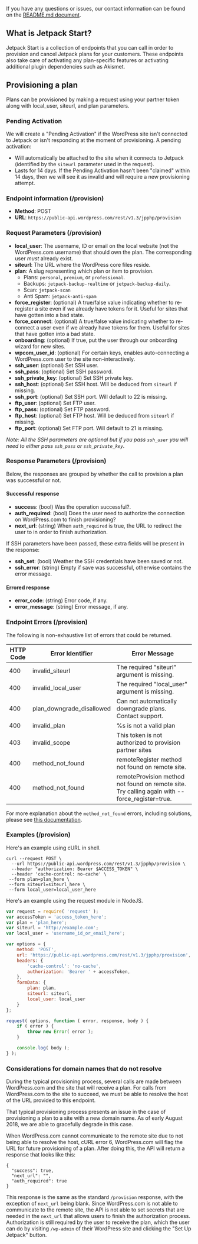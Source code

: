 If you have any questions or issues, our contact information can be found on the [README.md document](../../README.md).

## What is Jetpack Start?

Jetpack Start is a collection of endpoints that you can call in order to provision and cancel Jetpack plans for your customers. These endpoints also take care of activating any plan-specific features or activating additional plugin dependencies such as Akismet.

## Provisioning a plan

Plans can be provisioned by making a request using your partner token along with local_user, siteurl, and plan parameters.

### Pending Activation

We will create a "Pending Activation" if the WordPress site isn't connected to Jetpack or isn't responding at the moment of provisioning. A pending activation:

* Will automatically be attached to the site when it connects to Jetpack (identified by the `siteurl` parameter used in the request).
* Lasts for 14 days. If the Pending Activation hasn't been "claimed" within 14 days, then we will see it as invalid and will require a new provisioning attempt.

### Endpoint information (/provision)

- __Method__: POST
- __URL__:    `https://public-api.wordpress.com/rest/v1.3/jpphp/provision`

### Request Parameters (/provision)

- __local_user__:      The username, ID or email on the local website (not the WordPress.com username) that should own the plan. The corresponding user _must_ already exist.
- __siteurl__:         The URL where the WordPress core files reside.
- __plan__:            A slug representing which plan or item to provision.
    - Plans: `personal`, `premium`, or `professional`.
    - Backups: `jetpack-backup-realtime` or `jetpack-backup-daily`.
    - Scan: `jetpack-scan`
    - Anti Spam: `jetpack-anti-spam`
- __force_register__:  (optional) A true/false value indicating whether to re-register a site even if we already have tokens for it. Useful for sites that have gotten into a bad state.
- __force_connect__:   (optional) A true/false value indicating whether to re-connect a user even if we already have tokens for them. Useful for sites that have gotten into a bad state.
- __onboarding__:      (optional) If true, put the user through our onboarding wizard for new sites.
- __wpcom_user_id__:   (optional) For certain keys, enables auto-connecting a WordPress.com user to the site non-interactively.
- __ssh_user__:        (optional) Set SSH user.
- __ssh_pass__:        (optional) Set SSH password.
- __ssh_private_key__: (optional) Set SSH private key.
- __ssh_host__:        (optional) Set SSH host. Will be deduced from `siteurl` if missing.
- __ssh_port__:        (optional) Set SSH port. Will default to 22 is missing.
- __ftp_user__:        (optional) Set FTP user.
- __ftp_pass__:        (optional) Set FTP password.
- __ftp_host__:        (optional) Set FTP host. Will be deduced from `siteurl` if missing.
- __ftp_port__:        (optional) Set FTP port. Will default to 21 is missing.

_Note: All the SSH parameters are optional but if you pass `ssh_user` you will need to either pass `ssh_pass` or `ssh_private_key`._

### Response Parameters (/provision)

Below, the responses are grouped by whether the call to provision a plan was successful or not.

#### Successful response

- __success__:       (bool) Was the operation successful?.
- __auth_required__: (bool) Does the user need to authorize the connection on WordPress.com to finish provisioning?
- __next_url__:      (string) When `auth_required` is true, the URL to redirect the user to in order to finish authorization.

If SSH parameters have been passed, these extra fields will be present in the response:

- __ssh_set__:       (bool) Weather the SSH credentials have been saved or not.
- __ssh_error__:     (string) Empty if save was successful, otherwise contains the error message.

#### Errored response

- __error_code__:    (string) Error code, if any.
- __error_message__: (string) Error message, if any.

### Endpoint Errors (/provision)

The following is non-exhaustive list of errors that could be returned.

| HTTP Code | Error Identifier          | Error Message                                                             |
| --------- | ------------------------- | ------------------------------------------------------------------------- |
| 400       | invalid_siteurl           | The required "siteurl" argument is missing.                               |
| 400       | invalid_local_user        | The required "local_user" argument is missing.                            |
| 400       | plan_downgrade_disallowed | Can not automatically downgrade plans. Contact support.                   |
| 400       | invalid_plan              | %s is not a valid plan                                                    |
| 403       | invalid_scope             | This token is not authorized to provision partner sites                   |
| 400       | method_not_found          | remoteRegister method not found on remote site.                           |
| 400       | method_not_found          | remoteProvision method not found on remote site. Try calling again with --force_register=true. |

For more explanation about the `method_not_found` errors, including solutions, please see [this documentation](method-not-found.md).

### Examples (/provision)

Here's an example using cURL in shell.

```shell
curl --request POST \
  --url https://public-api.wordpress.com/rest/v1.3/jpphp/provision \
  --header "authorization: Bearer $ACCESS_TOKEN" \
  --header 'cache-control: no-cache' \
 --form plan=plan_here \
 --form siteurl=siteurl_here \
 --form local_user=local_user_here
```

Here's an example using the request module in NodeJS.

```js
var request = require( 'request' );
var accessToken = 'access_token_here';
var plan = 'plan_here';
var siteurl = 'http://example.com';
var local_user = 'username_id_or_email_here';

var options = {
    method: 'POST',
    url: 'https://public-api.wordpress.com/rest/v1.3/jpphp/provision',
    headers: {
        'cache-control': 'no-cache',
        authorization: 'Bearer ' + accessToken,
    },
    formData: {
        plan: plan,
        siteurl: siteurl,
        local_user: local_user
    }
};

request( options, function ( error, response, body ) {
    if ( error ) {
        throw new Error( error );
    }

    console.log( body );
} );
```

### Considerations for domain names that do not resolve

During the typical provisioning process, several calls are made between WordPress.com and the site that will receive a plan. For calls from WordPress.com to the site to succeed, we must be able to resolve the host of the URL provided to this endpoint.

That typical provisioning process presents an issue in the case of provisioning a plan to a site with a new domain name. As of early August 2018, we are able to gracefully degrade in this case.

When WordPress.com cannot communicate to the remote site due to not being able to resolve the host, cURL error 6, WordPress.com will flag the URL for future provisioning of a plan. After doing this, the API will return a response that looks like this:

```
{
  "success": true,
  "next_url": "",
  "auth_required": true
}
```

This response is the same as the standard `/provision` response, with the exception of `next_url` being blank. Since WordPress.com is not able to communicate to the remote site, the API is not able to set secrets that are needed in the `next_url` that allows users to finish the authorization process. Authorization is still required by the user to receive the plan, which the user can do by visiting `/wp-admin` of their WordPress site and clicking the "Set Up Jetpack" button.
